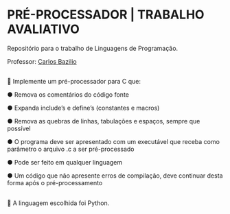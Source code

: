# PRÉ-PROCESSADOR | TRABALHO AVALIATIVO 

Repositório para o trabalho de Linguagens de Programação.

Professor: [Carlos Bazilio](https://github.com/carlosbazilio)
## 

📝 Implemente um pré-processador para C que:

● Remova os comentários do código fonte

● Expanda include’s e define’s (constantes e macros)

● Remova as quebras de linhas, tabulações e espaços, sempre que possível 

● O programa deve ser apresentado com um executável que receba como parâmetro o arquivo .c a ser pré-processado

● Pode ser feito em qualquer linguagem

● Um código que não apresente erros de compilação, deve continuar desta forma após o pré-processamento

## 

📌 A linguagem escolhida foi Python. 


